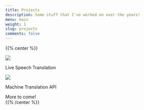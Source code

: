 ```yaml
---
title: Projects
description: Some stuff that I've worked on over the years!
menu: main
weight: 1
slug: projects
comments: false
---
```

{{% center %}}
<div class="project-list">
	<div class="project">
		<img src="/img/projects/live-speech-translation.png"></img>
		<p> Live Speech Translation </p>
	</div>
	<div class="project">
		<img src="/img/projects/machine-translation-api.png"></img>
		<p> Machine Translation API </p>
	</div>
	<div class="project"> More to come!</div>
</div>
{{% /center %}}